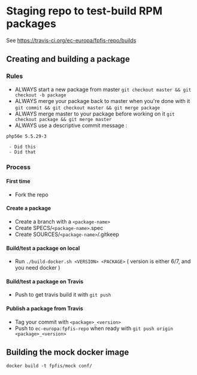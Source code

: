 # Staging repo to test-build RPM packages

See https://travis-ci.org/ec-europa/fpfis-repo/builds

## Creating and building a package

### Rules

- ALWAYS start a new package from master ```git checkout master && git checkout -b package```
- ALWAYS merge your package back to master when you're done with it ```git commit && git checkout master && git merge package```
- ALWAYS merge master to your package before working on it ```git checkout package && git merge master```
- ALWAYS use a descriptive commit message :

```
php56e 5.5.29-3

 - Did this
 - Did that
```

### Process

#### First time

- Fork the repo 

#### Create a package

- Create a branch with a ```<package-name>```
- Create SPECS/```<package-name>```.spec
- Create SOURCES/```<package-name>```/.gitkeep

#### Build/test a package on local

- Run ```./build-docker.sh <VERSION> <PACKAGE>``` ( version is either 6/7, and you need docker )

#### Build/test a package on Travis

- Push to get travis build it with ```git push```

#### Publish a package from Travis
- Tag your commit with ```<package>_<version>```
- Push to ```ec-europa:fpfis-repo``` when ready with ```git push origin <package>_<version>```


## Building the mock docker image

```
docker build -t fpfis/mock conf/
```
